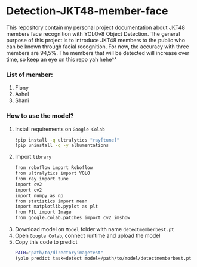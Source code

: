 # Detection-JKT48-member-face

This repository contain my personal project documentation about JKT48 members face recognition with YOLOv8 Object Detection. The general purpose of this project is to introduce JKT48 members to the public who can be known through facial recognition. For now, the accuracy with three members are 94,5%. The members that will be detected will increase over time, so keep an eye on this repo yah hehe^^

### List of member:
1. Fiony
2. Ashel
3. Shani

### How to use the model?

1. Install requirements on `Google Colab`
   ```bash
   !pip install -q ultralytics "ray[tune]"
   !pip uninstall -q -y albumentations
   ```
2. Import `library`
   ```bash
   from roboflow import Roboflow
   from ultralytics import YOLO
   from ray import tune
   import cv2
   import cv2
   import numpy as np
   from statistics import mean
   import matplotlib.pyplot as plt
   from PIL import Image
   from google.colab.patches import cv2_imshow
   ```
3. Download model on `Model` folder with name `detectmemberbest.pt`
4. Open `Google Colab`, connect runtime and upload the model
5. Copy this code to predict
   ```bash
   PATH="path/to/directoryimagetest"
   !yolo predict task=detect model=/path/to/model/detectmemberbest.pt imgsz=640 conf=0.5 max_det=1 source={PATH}
   ```
